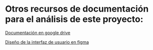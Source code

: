 # Otros recursos de documentación para el análisis de este proyecto:

[Documentación en google drive](https://drive.google.com/drive/folders/1YIkwDC7pDNKZxclrffwLLybp9hYjsm9r?usp=sharing)


[Diseño de la interfaz de usuario en figma](https://www.figma.com/file/8kuuMzUQbZ60U2rH85YCj3/Prueba?node-id=0%3A1&t=mDOHwQvPSzClF6PT-1)